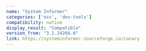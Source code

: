 ```yaml
---
name: "System Informer"
categories: ['oss', 'dev-tools']
compatibility: native
display_result: "Compatible"
version_from: "3.1.24266.0"
link: https://systeminformer.sourceforge.io/canary
---
```

